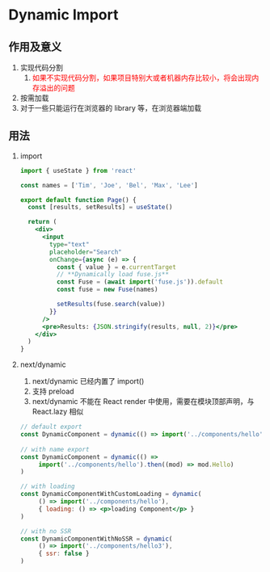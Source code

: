 # Dynamic Import

## 作用及意义

1. 实现代码分割
    1. <font color=red>如果不实现代码分割，如果项目特别大或者机器内存比较小，将会出现内存溢出的问题</font>
1. 按需加载
1. 对于一些只能运行在浏览器的 library 等，在浏览器端加载

## 用法

1. import
    ```jsx
    import { useState } from 'react'
    
    const names = ['Tim', 'Joe', 'Bel', 'Max', 'Lee']
    
    export default function Page() {
      const [results, setResults] = useState()
    
      return (
        <div>
          <input
            type="text"
            placeholder="Search"
            onChange={async (e) => {
              const { value } = e.currentTarget
              // **Dynamically load fuse.js**
              const Fuse = (await import('fuse.js')).default
              const fuse = new Fuse(names)
    
              setResults(fuse.search(value))
            }}
          />
          <pre>Results: {JSON.stringify(results, null, 2)}</pre>
        </div>
      )
    }
    ```
1. next/dynamic

    1. next/dynamic 已经内置了 import()
    1. 支持 preload
    1. next/dynamic 不能在 React render 中使用，需要在模块顶部声明，与 React.lazy 相似

    ```jsx
    // default export
    const DynamicComponent = dynamic(() => import('../components/hello'))
       
    // with name export
    const DynamicComponent = dynamic(() =>
         import('../components/hello').then((mod) => mod.Hello)
    )
   
    // with loading
   const DynamicComponentWithCustomLoading = dynamic(
         () => import('../components/hello'),
         { loading: () => <p>loading Component</p> }
   )
   
   // with no SSR
   const DynamicComponentWithNoSSR = dynamic(
         () => import('../components/hello3'),
         { ssr: false }
   )
    ```
